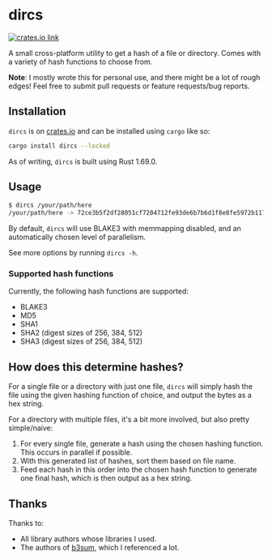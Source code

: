 # dircs

[<img src="https://img.shields.io/crates/v/dircs.svg?style=flat-square" alt="crates.io link">](https://crates.io/crates/dircs)

A small cross-platform utility to get a hash of a file or directory. Comes with a variety of hash functions to choose
from.

**Note**: I mostly wrote this for personal use, and there might be a lot of rough edges! Feel free to submit pull
requests or feature requests/bug reports.

## Installation

`dircs` is on [crates.io](https://crates.io/crates/dircs) and can be installed using `cargo` like so:

```bash
cargo install dircs --locked
```

As of writing, `dircs` is built using Rust 1.69.0.

## Usage

```bash
$ dircs /your/path/here
/your/path/here -> 72ce3b5f2df28051cf7204712fe93de6b7b6d1f8e8fe5972b117a248423c290c
```

By default, `dircs` will use BLAKE3 with memmapping disabled, and an automatically chosen level of parallelism.

See more options by running `dircs -h`.

### Supported hash functions

Currently, the following hash functions are supported:

- BLAKE3
- MD5
- SHA1
- SHA2 (digest sizes of 256, 384, 512)
- SHA3 (digest sizes of 256, 384, 512)

## How does this determine hashes?

For a single file or a directory with just one file, `dircs` will simply hash the file using the given hashing function
of choice, and output the bytes as a hex string.

For a directory with multiple files, it's a bit more involved, but also pretty simple/naive:

1. For every single file, generate a hash using the chosen hashing function. This occurs in parallel if possible.
2. With this generated list of hashes, sort them based on file name.
3. Feed each hash in this order into the chosen hash function to generate one final hash, which is then output as a hex
   string.

## Thanks

Thanks to:

- All library authors whose libraries I used.
- The authors of [b3sum](https://github.com/BLAKE3-team/BLAKE3/tree/master/b3sum), which I referenced a lot.
